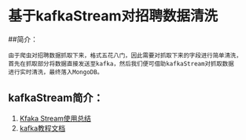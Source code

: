 # 基于kafkaStream对招聘数据清洗

##简介：
    
    由于爬虫对招聘数据抓取下来，格式五花八门，因此需要对抓取下来的字段进行简单清洗，
    首先在抓取部分将数据直接发送至kafka，然后我们便可借助kafkaStream对抓取数据
    进行实时清洗，最终落入MongoDB。

## kafkaStream简介：
1. [Kfaka Stream使用总结](https://github.com/Liangchengdeye/kafkaStream/blob/master/Kfaka%20Stream%E4%BD%BF%E7%94%A8%E6%80%BB%E7%BB%93.pdf)
2. [kafka教程文档](https://github.com/Liangchengdeye/kafkaStream/blob/master/Kafka/%E6%96%87%E6%A1%A3/kafka%E6%95%99%E7%A8%8B%E6%96%87%E6%A1%A3.pdf)
